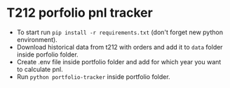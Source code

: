 # T212 porfolio pnl tracker

* To start run `pip install -r requirements.txt` (don't forget new python environment).
* Download historical data from t212 with orders and add it to `data` folder inside porfolio folder.
* Create .env file inside portfolio folder and add for which year you want to calculate pnl.
* Run `python portfolio-tracker` inside portfolio folder.
